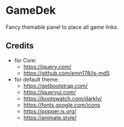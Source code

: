# GameDek
Fancy themable panel to place all game links.

## Credits
- for Core:
  - https://jquery.com/
  - https://github.com/emn178/js-md5
- for default theme:
  - https://getbootstrap.com/
  - https://jqueryui.com/
  - https://bootswatch.com/darkly/
  - https://fonts.google.com/icons
  - https://popper.js.org/
  - https://animate.style/
